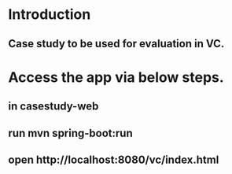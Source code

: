 # Introduction

## Case study to be used for evaluation in VC.

# Access the app via below steps.
## in casestudy-web
## run mvn spring-boot:run
## open http://localhost:8080/vc/index.html
